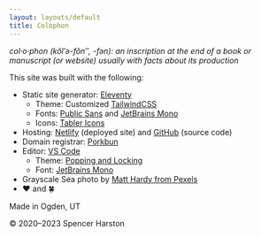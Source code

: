 ```yaml
---
layout: layouts/default
title: Colophon
---
```


*col·​o·​phon (kŏl′ə-fŏn″, -fən): an inscription at the end of a book or manuscript (or website) usually with facts about its production*

This site was built with the following:

* Static site generator: [Eleventy](https://www.11ty.dev)
  * Theme: Customized [TailwindCSS](https://www.tailwindcss.com)
  * Fonts: [Public Sans](https://fonts.google.com/specimen/Public+Sans) and [JetBrains Mono](https://www.jetbrains.com/lp/mono/)
  * Icons: [Tabler Icons](https://tabler.io)
* Hosting: [Netlify](https://www.netlify.com) (deployed site) and [GitHub](https://github.com/sphars/spencerharston.com) (source code)
* Domain registrar: [Porkbun](https://porkbun.com)
* Editor: [VS Code](https://code.visualstudio.com) 
  * Theme: [Popping and Locking](https://marketplace.visualstudio.com/items?itemName=hedinne.popping-and-locking-vscode)
  * Font: [JetBrains Mono](https://www.jetbrains.com/lp/mono/)
* Grayscale Sea photo by [Matt Hardy from Pexels](https://www.pexels.com/photo/grayscale-photography-of-sea-3560136/)
* ❤ and 🍀

Made in Ogden, UT

&copy; 2020&ndash;2023 Spencer Harston
